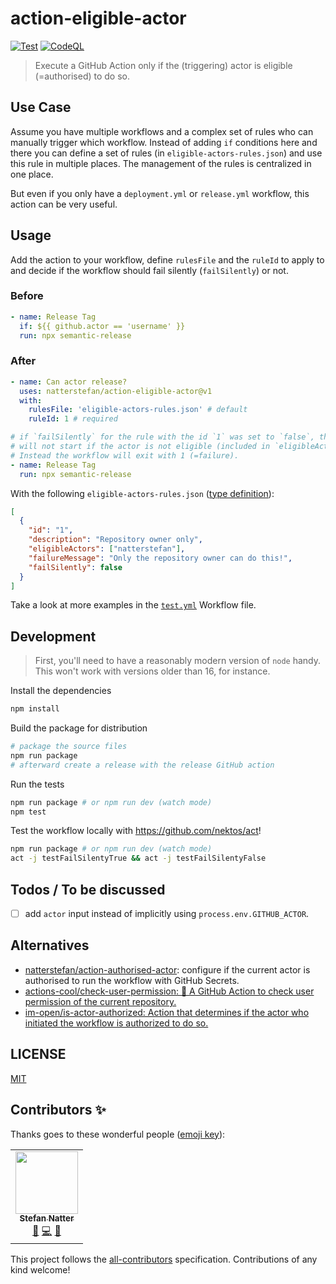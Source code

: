 # action-eligible-actor

[![Test](https://github.com/natterstefan/action-eligible-actor/actions/workflows/test.yml/badge.svg)](https://github.com/natterstefan/action-eligible-actor/actions/workflows/test.yml) [![CodeQL](https://github.com/natterstefan/action-eligible-actor/actions/workflows/codeql-analysis.yml/badge.svg)](https://github.com/natterstefan/action-eligible-actor/actions/workflows/codeql-analysis.yml)

> Execute a GitHub Action only if the (triggering) actor is eligible (=authorised) to do so.

## Use Case

Assume you have multiple workflows and a complex set of rules who can manually
trigger which workflow. Instead of adding `if` conditions here and there you can
define a set of rules (in `eligible-actors-rules.json`) and use this rule in
multiple places. The management of the rules is centralized in one place.

But even if you only have a `deployment.yml` or `release.yml` workflow, this
action can be very useful.

## Usage

Add the action to your workflow, define `rulesFile` and the `ruleId` to
apply to and decide if the workflow should fail silently (`failSilently`) or
not.

### Before

```yml
- name: Release Tag
  if: ${{ github.actor == 'username' }}
  run: npx semantic-release
```

### After

```yml
- name: Can actor release?
  uses: natterstefan/action-eligible-actor@v1
  with:
    rulesFile: 'eligible-actors-rules.json' # default
    ruleId: 1 # required

# if `failSilently` for the rule with the id `1` was set to `false`, this step
# will not start if the actor is not eligible (included in `eligibleActors`).
# Instead the workflow will exit with 1 (=failure).
- name: Release Tag
  run: npx semantic-release
```

With the following `eligible-actors-rules.json` ([type definition](src/types.ts#L14-L36)):

```json
[
  {
    "id": "1",
    "description": "Repository owner only",
    "eligibleActors": ["natterstefan"],
    "failureMessage": "Only the repository owner can do this!",
    "failSilently": false
  }
]
```

Take a look at more examples in the
[`test.yml`](.github/workflows/test.yml#L24) Workflow file.

## Development

> First, you'll need to have a reasonably modern version of `node` handy. This
> won't work with versions older than 16, for instance.

Install the dependencies

```bash
npm install
```

Build the package for distribution

```bash
# package the source files
npm run package
# afterward create a release with the release GitHub action
```

Run the tests

```bash
npm run package # or npm run dev (watch mode)
npm test
```

Test the workflow locally with <https://github.com/nektos/act>!

```bash
npm run package # or npm run dev (watch mode)
act -j testFailSilentyTrue && act -j testFailSilentyFalse
```

## Todos / To be discussed

- [ ] add `actor` input instead of implicitly using `process.env.GITHUB_ACTOR`.

## Alternatives

- [natterstefan/action-authorised-actor](https://github.com/natterstefan/action-authorised-actor): configure if the current actor is authorised to run the workflow with GitHub Secrets.
- [actions-cool/check-user-permission: 👮 A GitHub Action to check user permission of the current repository.](https://github.com/actions-cool/check-user-permission)
- [im-open/is-actor-authorized: Action that determines if the actor who initiated the workflow is authorized to do so.](https://github.com/im-open/is-actor-authorized)

## LICENSE

[MIT](LICENSE)

## Contributors ✨

Thanks goes to these wonderful people ([emoji key](https://allcontributors.org/docs/en/emoji-key)):

<!-- ALL-CONTRIBUTORS-LIST:START - Do not remove or modify this section -->
<!-- prettier-ignore-start -->
<!-- markdownlint-disable -->
<table>
  <tr>
    <td align="center"><a href="https://natterstefan.me/"><img src="https://avatars.githubusercontent.com/u/1043668?v=4?s=100" width="100px;" alt=""/><br /><sub><b>Stefan Natter</b></sub></a><br /><a href="#ideas-natterstefan" title="Ideas, Planning, & Feedback">🤔</a> <a href="https://github.com/natterstefan/action-eligible-actor/commits?author=natterstefan" title="Code">💻</a> <a href="https://github.com/natterstefan/action-eligible-actor/commits?author=natterstefan" title="Documentation">📖</a></td>
  </tr>
</table>

<!-- markdownlint-restore -->
<!-- prettier-ignore-end -->

<!-- ALL-CONTRIBUTORS-LIST:END -->

This project follows the [all-contributors](https://github.com/all-contributors/all-contributors) specification. Contributions of any kind welcome!
